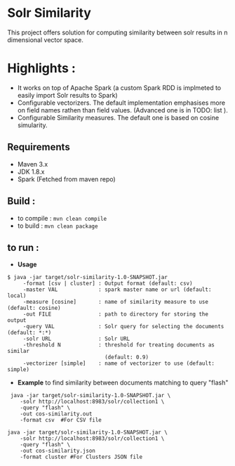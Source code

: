 # Solr Similarity
This project offers solution for computing similarity between solr results in n dimensional vector space.
# Highlights :
+ It works on top of Apache Spark (a custom Spark RDD is implmeted to easily import Solr results to Spark) 
+ Configurable vectorizers. The default implementation emphasises more on field names rathen than field values. (Advanced one is in TODO: list ).
+ Configurable Similarity measures. The default one is based on cosine simularity.


## Requirements
+ Maven 3.x
+ JDK 1.8.x
+ Spark (Fetched from maven repo)


## Build :
+ to compile : `mvn clean compile`
+ to build : `mvn clean package`

## to run :
+ __Usage__
```
$ java -jar target/solr-similarity-1.0-SNAPSHOT.jar
     -format [csv | cluster] : Output format (default: csv)
     -master VAL             : spark master name or url (default: local)
     -measure [cosine]       : name of similarity measure to use (default: cosine)
     -out FILE               : path to directory for storing the output
     -query VAL              : Solr query for selecting the documents (default: *:*)
     -solr URL               : Solr URL
     -threshold N            : threshold for treating documents as similar
                               (default: 0.9)
     -vectorizer [simple]    : name of vectorizer to use (default: simple)

```

+ __Example__
 to find similarity between documents matching to query "flash"

```
 java -jar target/solr-similarity-1.0-SNAPSHOT.jar \
    -solr http://localhost:8983/solr/collection1 \
    -query "flash" \
    -out cos-similarity.out
    -format csv  #For CSV file

java -jar target/solr-similarity-1.0-SNAPSHOT.jar \
    -solr http://localhost:8983/solr/collection1 \
    -query "flash" \
    -out cos-similarity.json
    -format cluster #For Clusters JSON file
```